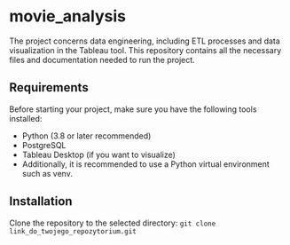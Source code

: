 # movie_analysis

The project concerns data engineering, including ETL processes and data visualization in the Tableau tool. This repository contains all the necessary files and documentation needed to run the project.

## Requirements
Before starting your project, make sure you have the following tools installed:

- Python (3.8 or later recommended)
- PostgreSQL
- Tableau Desktop (if you want to visualize)
- Additionally, it is recommended to use a Python virtual environment such as venv.

## Installation
Clone the repository to the selected directory: ``` git clone link_do_twojego_repozytorium.git ```
